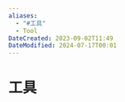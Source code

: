 ```yaml
---
aliases:
  - "#工具"
  - Tool
DateCreated: 2023-09-02T11:49
DateModified: 2024-07-17T00:01
---
```

# 工具
